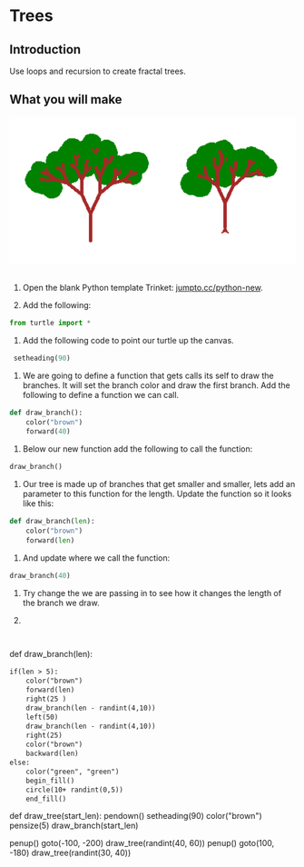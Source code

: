 # Trees

## Introduction

Use loops and recursion to create fractal trees.

## What you will make

![Trees](/fractal_tree.png)

##

1. Open the blank Python template Trinket: [jumpto.cc/python-new](jumpto.cc/python-new).

1. Add the following:

```python
from turtle import *

```

1. Add the following code to point our turtle up the canvas.

```python
 setheading(90)
 ```

 
1. We are going to define a function that gets calls its self to draw the branches.  It will set the branch color and draw the first branch.  Add the following to define a function we can call.  

```python
def draw_branch():
    color("brown")
    forward(40)
```

1.  Below our new function add the following to call the function:

```python
draw_branch()
```

1.  Our tree is made up of branches that get smaller and smaller, lets add an parameter to this function for the length.  Update the function so it looks like this:

```python
def draw_branch(len):
    color("brown")
    forward(len)
```

1. And update where we call the function:

```python
draw_branch(40)
```

1. Try change the we are passing in to see how it changes the length of the branch we draw.

1.

```python
```
```python
```


def draw_branch(len):
    
    if(len > 5):
        color("brown")
        forward(len)
        right(25 )
        draw_branch(len - randint(4,10))
        left(50)
        draw_branch(len - randint(4,10))
        right(25)
        color("brown")
        backward(len)
    else:
        color("green", "green")
        begin_fill()
        circle(10+ randint(0,5))
        end_fill()
        
def draw_tree(start_len):
    pendown()
    setheading(90)
    color("brown")
    pensize(5)
    draw_branch(start_len)
 

penup()
goto(-100, -200)
draw_tree(randint(40, 60))
penup()
goto(100, -180)
draw_tree(randint(30, 40))


